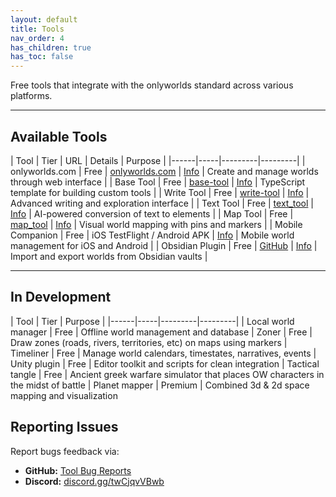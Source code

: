 ```yaml
---
layout: default
title: Tools
nav_order: 4
has_children: true
has_toc: false
---
```

 

Free tools that integrate with the onlyworlds standard across various platforms. 

---

## Available Tools

| Tool | Tier | URL | Details | Purpose |
|------|-----|---------|---------|
| onlyworlds.com | Free | [onlyworlds.com](https://onlyworlds.com) | [Info](onlyworlds-com) | Create and manage worlds through web interface |
| Base Tool | Free | [base-tool](https://base-tool.onlyworlds.com/) | [Info](base-tool) | TypeScript template for building custom tools |
| Write Tool | Free | [write-tool](https://onlyworlds.github.io/write-tool/) | [Info](write-tool) | Advanced writing and exploration interface |
| Text Tool | Free | [text_tool](https://onlyworlds.com/text_tool) | [Info](text-tool) | AI-powered conversion of text to elements |
| Map Tool | Free | [map_tool](https://onlyworlds.com/map_tool) | [Info](map-tool) | Visual world mapping with pins and markers |
| Mobile Companion | Free | iOS TestFlight / Android APK | [Info](mobile-companion) | Mobile world management for iOS and Android |
| Obsidian Plugin | Free | [GitHub](https://github.com/OnlyWorlds/obsidian-plugin) | [Info](obsidian-plugin) | Import and export worlds from Obsidian vaults |

 
---

## In Development

| Tool | Tier | Purpose |
|------|-----|---------|---------| 
| Local world manager | Free | Offline world management and database 
| Zoner | Free | Draw zones (roads, rivers, territories, etc) on maps using markers
| Timeliner | Free | Manage world calendars, timestates, narratives, events
| Unity plugin | Free | Editor toolkit and scripts for clean integration
| Tactical tangle | Free | Ancient greek warfare simulator that places OW characters in the midst of battle
| Planet mapper | Premium | Combined 3d & 2d space mapping and visualization

 


## Reporting Issues

Report bugs feedback via:

- **GitHub:** [Tool Bug Reports](https://github.com/OnlyWorlds/OnlyWorlds/discussions/categories/software)
- **Discord:** [discord.gg/twCjqvVBwb](https://discord.gg/twCjqvVBwb)